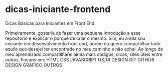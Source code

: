 # dicas-iniciante-frontend
Dicas Básicas para Iniciantes em Front End

Primeiramente, gostaria de fazer uma pequena introdução a esse repositório e explicar o porquê de criar o mesmo. 
Sim, eu ainda sou iniciante em desenvolvimento front end, porém eu quero compartilhar tudo aquilo que desejei ter encontrado no meu caminho e não achei.
Ao longo do meu aprendizado compartilharei ainda mais códigos, dicas, sites úteis entre outros.
Focarei em:
HTML
CSS
JAVASCRIPT
UX/UI DESIGN
GIT 
GITHUB
DESIGN GRÁFICO
OUTROS
